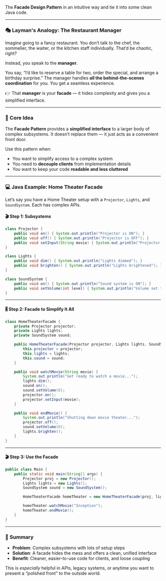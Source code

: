 The **Facade Design Pattern** in an intuitive way and tie it into some clean Java code.

---

### 🎭 Layman's Analogy: The Restaurant Manager

Imagine going to a fancy restaurant. You don’t talk to the chef, the sommelier, the waiter, or the kitchen staff individually. That’d be chaotic, right?

Instead, you speak to the **manager**.

You say, “I’d like to reserve a table for two, order the special, and arrange a birthday surprise.” The manager handles **all the behind-the-scenes coordination** for you. You get a seamless experience.

👉 That **manager** is your **facade** — it hides complexity and gives you a simplified interface.

---

### 🧠 Core Idea

The **Facade Pattern** provides a **simplified interface** to a larger body of complex subsystems. It doesn’t replace them — it just acts as a convenient front door.

Use this pattern when:
- You want to simplify access to a complex system
- You need to **decouple clients** from implementation details
- You want to keep your code **readable and less cluttered**

---

### 💻 Java Example: Home Theater Facade

Let’s say you have a Home Theater setup with a `Projector`, `Lights`, and `SoundSystem`. Each has complex APIs.

#### 🎬 Step 1: Subsystems

```java
class Projector {
    public void on() { System.out.println("Projector is ON"); }
    public void off() { System.out.println("Projector is OFF"); }
    public void setInput(String movie) { System.out.println("Projector set to play: " + movie); }
}

class Lights {
    public void dim() { System.out.println("Lights dimmed"); }
    public void brighten() { System.out.println("Lights brightened"); }
}

class SoundSystem {
    public void on() { System.out.println("Sound system is ON"); }
    public void setVolume(int level) { System.out.println("Volume set to " + level); }
}
```

---

#### 🎚 Step 2: Facade to Simplify It All

```java
class HomeTheaterFacade {
    private Projector projector;
    private Lights lights;
    private SoundSystem sound;

    public HomeTheaterFacade(Projector projector, Lights lights, SoundSystem sound) {
        this.projector = projector;
        this.lights = lights;
        this.sound = sound;
    }

    public void watchMovie(String movie) {
        System.out.println("Get ready to watch a movie...");
        lights.dim();
        sound.on();
        sound.setVolume(8);
        projector.on();
        projector.setInput(movie);
    }

    public void endMovie() {
        System.out.println("Shutting down movie theater...");
        projector.off();
        sound.setVolume(0);
        lights.brighten();
    }
}
```

---

#### 🎬 Step 3: Use the Facade

```java
public class Main {
    public static void main(String[] args) {
        Projector proj = new Projector();
        Lights lights = new Lights();
        SoundSystem sound = new SoundSystem();

        HomeTheaterFacade homeTheater = new HomeTheaterFacade(proj, lights, sound);

        homeTheater.watchMovie("Inception");
        homeTheater.endMovie();
    }
}
```

---

### 🧵 Summary

- **Problem**: Complex subsystems with lots of setup steps
- **Solution**: A facade hides the mess and offers a clean, unified interface
- **Benefit**: Cleaner, easier-to-use code for clients, and loose coupling

This is *especially* helpful in APIs, legacy systems, or anytime you want to present a “polished front” to the outside world.

